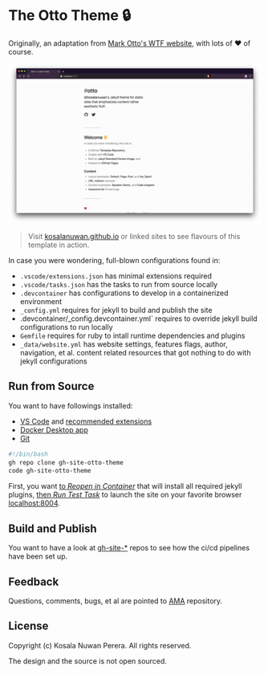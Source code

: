 # The Otto Theme :lock:

Originally, an adaptation from [Mark Otto's WTF website](http://wtfhtmlcss.com/), with lots of :heart: of course. 

![Screenshot](screenshot.png)

> Visit [kosalanuwan.github.io](https://kosalanuwan.github.io) or linked sites to see flavours of this template in action.

In case you were wondering, full-blown configurations found in:

- `.vscode/extensions.json` has minimal extensions required
- `.vscode/tasks.json` has the tasks to run from source locally
- `.devcontainer` has configurations to develop in a containerized environment
- `_config.yml` requires for jekyll to build and publish the site
- .devcontainer/_config.devcontainer.yml` requires to override jekyll build configurations to run locally
- `Gemfile` requires for ruby to intall runtime dependencies and plugins
- `_data/website.yml` has website settings, features flags, author, navigation, et al. content related resources that got nothing to do with jekyll configurations

## Run from Source

You want to have followings installed:
- [VS Code](https://code.visualstudio.com/) and [recommended extensions](.vscode/extensions.json)
- [Docker Desktop app](https://www.docker.com/products/docker-desktop)
- [Git](https://git-scm.com/downloads)

```sh
#!/bin/bash
gh repo clone gh-site-otto-theme
code gh-site-otto-theme
```

First, you want [to _Reopen in Container_](https://code.visualstudio.com/docs/remote/containers-tutorial) that will install all required jekyll plugins, [then _Run Test Task_](https://code.visualstudio.com/docs/getstarted/tips-and-tricks#_task-runner) to launch the site on your favorite browser [localhost:8004](http://localhost:8004).

## Build and Publish

You want to have a look at [gh-site-*](https://github.com/kosalanuwan?tab=repositories&q=gh-site-) repos to see how the ci/cd pipelines have been set up.

## Feedback

Questions, comments, bugs, et al are pointed to [AMA](https://github.com/kosalanuwan/ama) repository.

## License

Copyright (c) Kosala Nuwan Perera. All rights reserved.

The design and the source is not open sourced.